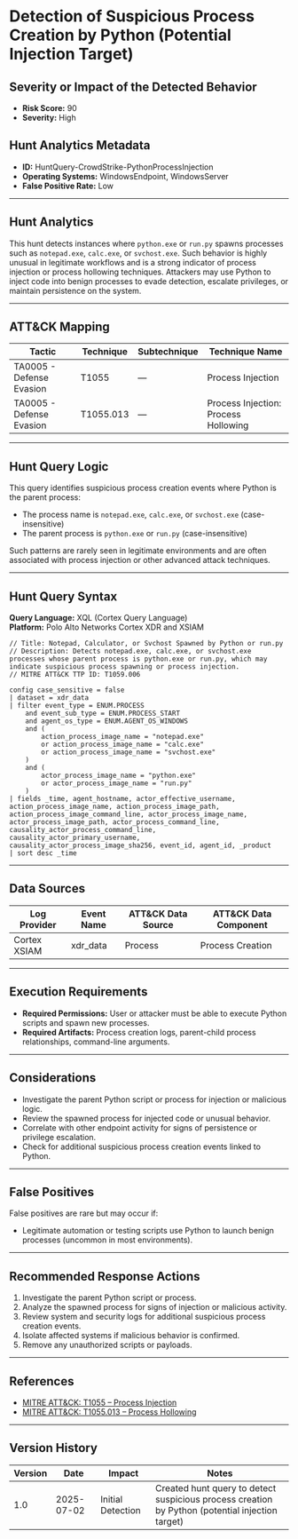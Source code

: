 # Detection of Suspicious Process Creation by Python (Potential Injection Target)

## Severity or Impact of the Detected Behavior
- **Risk Score:** 90
- **Severity:** High

## Hunt Analytics Metadata

- **ID:** HuntQuery-CrowdStrike-PythonProcessInjection
- **Operating Systems:** WindowsEndpoint, WindowsServer
- **False Positive Rate:** Low

---

## Hunt Analytics

This hunt detects instances where `python.exe` or `run.py` spawns processes such as `notepad.exe`, `calc.exe`, or `svchost.exe`. Such behavior is highly unusual in legitimate workflows and is a strong indicator of process injection or process hollowing techniques. Attackers may use Python to inject code into benign processes to evade detection, escalate privileges, or maintain persistence on the system.

---

## ATT&CK Mapping

| Tactic                        | Technique   | Subtechnique | Technique Name                                         |
|------------------------------|-------------|--------------|--------------------------------------------------------|
| TA0005 - Defense Evasion     | T1055       | —            | Process Injection                                      |
| TA0005 - Defense Evasion     | T1055.013   | —            | Process Injection: Process Hollowing                   |

---

## Hunt Query Logic

This query identifies suspicious process creation events where Python is the parent process:

- The process name is `notepad.exe`, `calc.exe`, or `svchost.exe` (case-insensitive)
- The parent process is `python.exe` or `run.py` (case-insensitive)

Such patterns are rarely seen in legitimate environments and are often associated with process injection or other advanced attack techniques.

---

## Hunt Query Syntax

**Query Language:** XQL (Cortex Query Language)  
**Platform:** Polo Alto Networks Cortex XDR and XSIAM

```xql
// Title: Notepad, Calculator, or Svchost Spawned by Python or run.py
// Description: Detects notepad.exe, calc.exe, or svchost.exe processes whose parent process is python.exe or run.py, which may indicate suspicious process spawning or process injection.
// MITRE ATT&CK TTP ID: T1059.006

config case_sensitive = false 
| dataset = xdr_data 
| filter event_type = ENUM.PROCESS 
    and event_sub_type = ENUM.PROCESS_START 
    and agent_os_type = ENUM.AGENT_OS_WINDOWS
    and (
        action_process_image_name = "notepad.exe"
        or action_process_image_name = "calc.exe"
        or action_process_image_name = "svchost.exe"
    )
    and (
        actor_process_image_name = "python.exe"
        or actor_process_image_name = "run.py"
    )
| fields _time, agent_hostname, actor_effective_username, action_process_image_name, action_process_image_path, action_process_image_command_line, actor_process_image_name, actor_process_image_path, actor_process_command_line, causality_actor_process_command_line, causality_actor_primary_username, causality_actor_process_image_sha256, event_id, agent_id, _product
| sort desc _time 
```

---

## Data Sources

| Log Provider | Event Name       | ATT&CK Data Source  | ATT&CK Data Component  |
|--------------|------------------|---------------------|------------------------|
| Cortex XSIAM|    xdr_data       | Process             | Process Creation       |

---

## Execution Requirements

- **Required Permissions:** User or attacker must be able to execute Python scripts and spawn new processes.
- **Required Artifacts:** Process creation logs, parent-child process relationships, command-line arguments.

---

## Considerations

- Investigate the parent Python script or process for injection or malicious logic.
- Review the spawned process for injected code or unusual behavior.
- Correlate with other endpoint activity for signs of persistence or privilege escalation.
- Check for additional suspicious process creation events linked to Python.

---

## False Positives

False positives are rare but may occur if:

- Legitimate automation or testing scripts use Python to launch benign processes (uncommon in most environments).

---

## Recommended Response Actions

1. Investigate the parent Python script or process.
2. Analyze the spawned process for signs of injection or malicious activity.
3. Review system and security logs for additional suspicious process creation events.
4. Isolate affected systems if malicious behavior is confirmed.
5. Remove any unauthorized scripts or payloads.

---

## References

- [MITRE ATT&CK: T1055 – Process Injection](https://attack.mitre.org/techniques/T1055/)
- [MITRE ATT&CK: T1055.013 – Process Hollowing](https://attack.mitre.org/techniques/T1055/013/)

---

## Version History

| Version | Date       | Impact            | Notes                                                                                      |
|---------|------------|-------------------|--------------------------------------------------------------------------------------------|
| 1.0     | 2025-07-02 | Initial Detection | Created hunt query to detect suspicious process creation by Python (potential injection target) |
